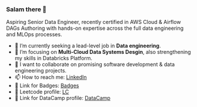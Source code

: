 
### Salam there 👋


Aspiring Senior Data Engineer, recently certified in AWS Cloud & Airflow DAGs Authoring with hands-on expertise across the full data engineering and MLOps processes.


- 🔭 I’m currently seeking a lead-level job in **Data engineering**.
- 🌱 I’m focusing on **Multi-Cloud Data Systems Desgin**, also strengthening my skills in Databricks Platform.
- 👯 I want to collaborate on promising software development & data engineering projects.
- 📫 How to reach me:  [LinkedIn](https://www.linkedin.com/in/bkhalaf/) 
- 🔗 Link for Badges:   [Badges](https://www.credly.com/users/basem-khalaf94/badges)
- 🔗 Leetcode profile:   [LC](https://leetcode.com/bkhalaf/)                                      
- 🔗 Link for DataCamp profile:   [DataCamp](https://www.datacamp.com/profile/bkhalaf94)  

